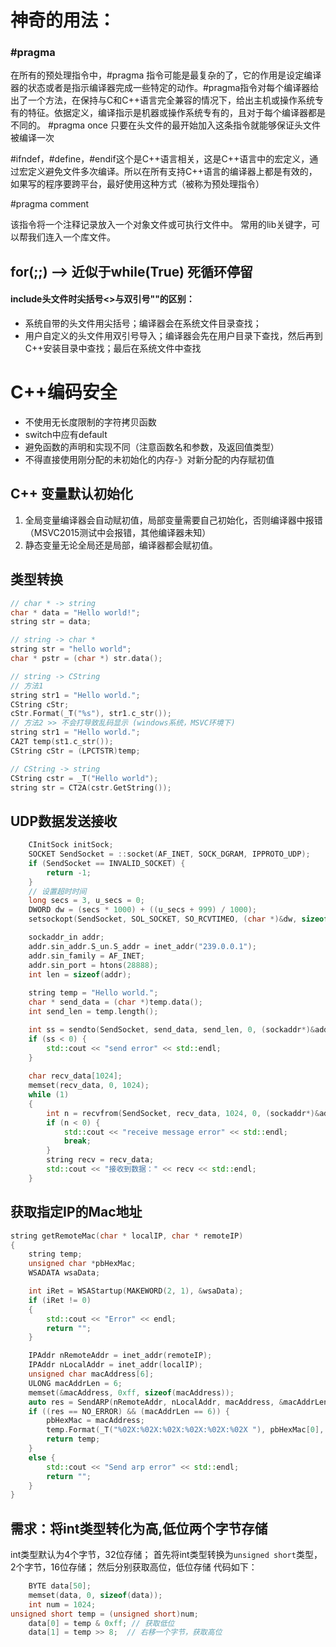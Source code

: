 # 神奇的用法：

### #pragma

在所有的预处理指令中，#pragma 指令可能是最复杂的了，它的作用是设定编译器的状态或者是指示编译器完成一些特定的动作。#pragma指令对每个编译器给出了一个方法，在保持与C和C++语言完全兼容的情况下，给出主机或操作系统专有的特征。依据定义，编译指示是机器或操作系统专有的，且对于每个编译器都是不同的。   #pragma once   只要在头文件的最开始加入这条指令就能够保证头文件被编译一次

#ifndef，#define，#endif这个是C++语言相关，这是C++语言中的宏定义，通过宏定义避免文件多次编译。所以在所有支持C++语言的编译器上都是有效的，如果写的程序要跨平台，最好使用这种方式（被称为预处理指令）

#pragma comment

该指令将一个注释记录放入一个对象文件或可执行文件中。
常用的lib关键字，可以帮我们连入一个库文件。



## for(;;)   --> 近似于while(True) 死循环停留



#### include头文件时尖括号<>与双引号""的区别：

* 系统自带的头文件用尖括号；编译器会在系统文件目录查找；
* 用户自定义的头文件用双引号导入；编译器会先在用户目录下查找，然后再到C++安装目录中查找；最后在系统文件中查找



# C++编码安全
*  不使用无长度限制的字符拷贝函数
*  switch中应有default
*  避免函数的声明和实现不同（注意函数名和参数，及返回值类型）
*  不得直接使用刚分配的未初始化的内存-》对新分配的内存赋初值



## C++ 变量默认初始化

1. 全局变量编译器会自动赋初值，局部变量需要自己初始化，否则编译器中报错（MSVC2015测试中会报错，其他编译器未知）
2. 静态变量无论全局还是局部，编译器都会赋初值。

## 类型转换

``` c++
// char * -> string
char * data = "Hello world!";
string str = data;

// string -> char *
string str = "hello world";
char * pstr = (char *) str.data();

// string -> CString
// 方法1
string str1 = "Hello world.";
CString cStr;
cStr.Format(_T("%s"), str1.c_str());
// 方法2 >> 不会打导致乱码显示 (windows系统，MSVC环境下)
string str1 = "Hello world.";
CA2T temp(st1.c_str());
CString cStr = (LPCTSTR)temp;

// CString -> string
CString cstr = _T("Hello world");
string str = CT2A(cstr.GetString());
```

## UDP数据发送接收

``` c++
	CInitSock initSock;
	SOCKET SendSocket = ::socket(AF_INET, SOCK_DGRAM, IPPROTO_UDP);
	if (SendSocket == INVALID_SOCKET) {
		return -1;
	}
	// 设置超时时间
	long secs = 3, u_secs = 0;
	DWORD dw = (secs * 1000) + ((u_secs + 999) / 1000);
	setsockopt(SendSocket, SOL_SOCKET, SO_RCVTIMEO, (char *)&dw, sizeof(dw));

	sockaddr_in addr;
	addr.sin_addr.S_un.S_addr = inet_addr("239.0.0.1");
	addr.sin_family = AF_INET;
	addr.sin_port = htons(28888);
	int len = sizeof(addr);
	
	string temp = "Hello world.";
	char * send_data = (char *)temp.data();
	int send_len = temp.length();

	int ss = sendto(SendSocket, send_data, send_len, 0, (sockaddr*)&addr, len);
	if (ss < 0) {
		std::cout << "send error" << std::endl;
	}
	
	char recv_data[1024];
	memset(recv_data, 0, 1024);
	while (1)
	{
		int n = recvfrom(SendSocket, recv_data, 1024, 0, (sockaddr*)&addr, &len);
		if (n < 0) {
			std::cout << "receive message error" << std::endl;
			break;
		}
        string recv = recv_data;
        std::cout << "接收到数据：" << recv << std::endl;
    }
```

## 获取指定IP的Mac地址

``` C++
string getRemoteMac(char * localIP, char * remoteIP)
{
	string temp;
	unsigned char *pbHexMac;
	WSADATA wsaData;

	int iRet = WSAStartup(MAKEWORD(2, 1), &wsaData);
	if (iRet != 0)
	{
		std::cout << "Error" << endl;
		return "";
	}

	IPAddr nRemoteAddr = inet_addr(remoteIP);
	IPAddr nLocalAddr = inet_addr(localIP);
	unsigned char macAddress[6];
	ULONG macAddrLen = 6;
	memset(&macAddress, 0xff, sizeof(macAddress));
	auto res = SendARP(nRemoteAddr, nLocalAddr, macAddress, &macAddrLen);
	if ((res == NO_ERROR) && (macAddrLen == 6)) {
		pbHexMac = macAddress;
		temp.Format(_T("%02X:%02X:%02X:%02X:%02X:%02X "), pbHexMac[0], pbHexMac[1], pbHexMac[2], pbHexMac[3], pbHexMac[4], pbHexMac[5]);
		return temp;
	}
	else {
		std::cout << "Send arp error" << std::endl;
		return "";
	}
}

```

## 需求：将int类型转化为高,低位两个字节存储
int类型默认为4个字节，32位存储；
首先将int类型转换为`unsigned short`类型，2个字节，16位存储；
然后分别获取高位，低位存储
代码如下：
```C++
	BYTE data[50]; 
    memset(data, 0, sizeof(data));
    int num = 1024;
unsigned short temp = (unsigned short)num;
	data[0] = temp & 0xff; // 获取低位
    data[1] = temp >> 8;  // 右移一个字节，获取高位

```

